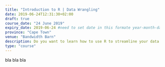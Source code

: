 ```yaml
---
title: "Introduction to R | Data Wrangling"
date: 2019-06-24T12:31:30+02:00
draft: true
course_date: "24 June 2019"
expiry_date: 2019-06-24 #need to set date in this formate year-month-day
province: "Cape Town"
venue: "Bandwidth Barn"
description: Do you want to learn how to use R to streamline your data analytics? If so, then this course is for you! 
type: "course"
---
```


bla bla bla 